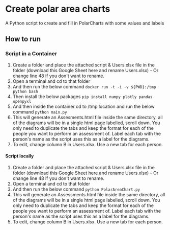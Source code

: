 # Create polar area charts 
A Python script to create and fill in PolarCharts with some values and labels

## How to run
### Script in a Container
1. Create a folder and place the attached script & Users.xlsx file in the folder (download this Google Sheet here and rename Users.xlsx) - Or change line 48 if you don't want to rename.
2. Open a terminal and cd to that folder
3. And then run the below command
```docker run -t -i -v ${PWD}:/tmp python bash```
4. Then install the below packages
```pip install numpy plotly pandas openpyxl```
5. And then inside the container cd to /tmp location and run the below command
```python main.py```
6. This will generate an Assesments.html file inside the same directory, all of the diagrams will be in a single html page labelled, scroll down.
You only need to duplicate the tabs and keep the format for each of the people you want to perform an assessment of. Label each tab with the person's name as the script uses this as a label for the diagrams.
7. To edit, change column B in Users.xlsx. Use a new tab for each person.

#### Script locally
1. Create a folder and place the attached script & Users.xlsx file in the folder (download this Google Sheet here and rename Users.xlsx) - Or change line 48 if you don't want to rename.
2. Open a terminal and cd to that folder
3. And then run the below command
```python PolarAreaChart.py```
4. This will generate an Assessments.html file inside the same directory, all of the diagrams will be in a single html page labelled, scroll down.
You only need to duplicate the tabs and keep the format for each of the people you want to perform an assessment of. Label each tab with the person's name as the script uses this as a label for the diagrams.
5. To edit, change column B in Users.xlsx. Use a new tab for each person.